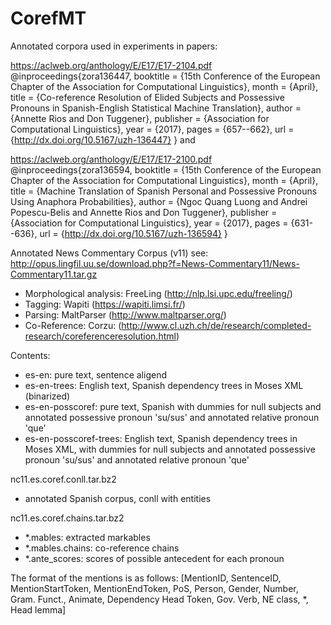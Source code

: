 # CorefMT

Annotated corpora used in experiments in papers:

https://aclweb.org/anthology/E/E17/E17-2104.pdf
@inproceedings{zora136447,
       booktitle = {15th Conference of the European Chapter of the Association for Computational Linguistics},
           month = {April},
           title = {Co-reference Resolution of Elided Subjects and Possessive Pronouns in Spanish-English Statistical Machine Translation},
          author = {Annette Rios and Don Tuggener},
       publisher = {Association for Computational Linguistics},
            year = {2017},
           pages = {657--662},
             url = {http://dx.doi.org/10.5167/uzh-136447}
}
and 

https://aclweb.org/anthology/E/E17/E17-2100.pdf
@inproceedings{zora136594,
       booktitle = {15th Conference of the European Chapter of the Association for Computational Linguistics},
           month = {April},
           title = {Machine Translation of Spanish Personal and Possessive Pronouns Using Anaphora Probabilities},
          author = {Ngoc Quang Luong and Andrei Popescu-Belis and Annette Rios and Don Tuggener},
       publisher = {Association for Computational Linguistics},
            year = {2017},
           pages = {631--636},
             url = {http://dx.doi.org/10.5167/uzh-136594}
}


Annotated News Commentary Corpus (v11)
see: http://opus.lingfil.uu.se/download.php?f=News-Commentary11/News-Commentary11.tar.gz

 - Morphological analysis: FreeLing (http://nlp.lsi.upc.edu/freeling/)
 - Tagging: Wapiti (https://wapiti.limsi.fr/)
 - Parsing: MaltParser (http://www.maltparser.org/)
 - Co-Reference: Corzu: (http://www.cl.uzh.ch/de/research/completed-research/coreferenceresolution.html)

Contents:

 - es-en: pure text, sentence aligend
 - es-en-trees: English text, Spanish dependency trees in Moses XML (binarized)
 - es-en-posscoref: pure text, Spanish with dummies for null subjects and annotated possessive pronoun 'su/sus' and annotated relative pronoun 'que'
 - es-en-posscoref-trees: English text, Spanish dependency trees in Moses XML, with dummies for null subjects and annotated possessive pronoun 'su/sus' and annotated relative pronoun 'que'

nc11.es.coref.conll.tar.bz2
  - annotated Spanish corpus, conll with entities
  
nc11.es.coref.chains.tar.bz2
  - *.mables: extracted markables
  - *.mables.chains: co-reference chains
  - *.ante_scores: scores of possible antecedent for each pronoun

The format of the mentions is as follows:
[MentionID, SentenceID, MentionStartToken, MentionEndToken, PoS, Person, Gender, Number, Gram. Funct., Animate, Dependency Head Token, Gov. Verb, NE class, *, Head lemma]
